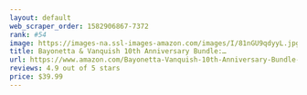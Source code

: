 ```yaml
---
layout: default 
﻿web_scraper_order: 1582906867-7372
rank: #54
image: https://images-na.ssl-images-amazon.com/images/I/81nGU9qdyyL.jpg
title: Bayonetta & Vanquish 10th Anniversary Bundle:…
url: https://www.amazon.com/Bayonetta-Vanquish-10th-Anniversary-Bundle-PlayStation/dp/B082JT6KDG/ref=zg_mw_videogames_54?_encoding=UTF8&psc=1&refRID=C62WCF5X3M60X6CESHWA
reviews: 4.9 out of 5 stars
price: $39.99 
---
```

